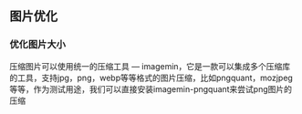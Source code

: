 ## 图片优化

### 优化图片大小

压缩图片可以使用统一的压缩工具 — imagemin，它是一款可以集成多个压缩库的工具，支持jpg，png，webp等等格式的图片压缩，比如pngquant，mozjpeg等等，作为测试用途，我们可以直接安装imagemin-pngquant来尝试png图片的压缩

